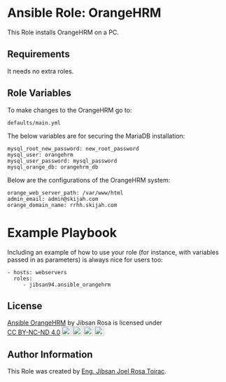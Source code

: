 Ansible Role: OrangeHRM
=========

This Role installs OrangeHRM on a PC. 

Requirements
------------

It needs no extra roles.

Role Variables
--------------

To make changes to the OrangeHRM go to:

    defaults/main.yml

The below variables are for securing the MariaDB installation:

    mysql_root_new_password: new_root_password
    mysql_user: orangehrm
    mysql_user_password: mysql_password
    mysql_orange_db: orangehrm_db
        
Below are the configurations of the OrangeHRM system:

    orange_web_server_path: /var/www/html
    admin_email: admin@skijah.com
    orange_domain_name: rrhh.skijah.com


# Example Playbook

Including an example of how to use your role (for instance, with variables passed in as parameters) is always nice for users too:

    - hosts: webservers
      roles:
         - jibsan94.ansible_orangehrm

License
-------

<p xmlns:cc="http://creativecommons.org/ns#" xmlns:dct="http://purl.org/dc/terms/"><a property="dct:title" rel="cc:attributionURL" href="https://github.com/jibsan94/ansible-orangehrm">Ansible OrangeHRM</a> by <span property="cc:attributionName">Jibsan Rosa</span> is licensed under <a href="https://creativecommons.org/licenses/by-nc-nd/4.0/?ref=chooser-v1" target="_blank" rel="license noopener noreferrer" style="display:inline-block;">CC BY-NC-ND 4.0<img style="height:22px!important;margin-left:3px;vertical-align:text-bottom;" src="https://mirrors.creativecommons.org/presskit/icons/cc.svg?ref=chooser-v1" alt=""><img style="height:22px!important;margin-left:3px;vertical-align:text-bottom;" src="https://mirrors.creativecommons.org/presskit/icons/by.svg?ref=chooser-v1" alt=""><img style="height:22px!important;margin-left:3px;vertical-align:text-bottom;" src="https://mirrors.creativecommons.org/presskit/icons/nc.svg?ref=chooser-v1" alt=""><img style="height:22px!important;margin-left:3px;vertical-align:text-bottom;" src="https://mirrors.creativecommons.org/presskit/icons/nd.svg?ref=chooser-v1" alt=""></a></p>

Author Information
------------------

This Role was created by [Eng. Jibsan Joel Rosa Toirac](https://www.linkedin.com/in/jibsan94).